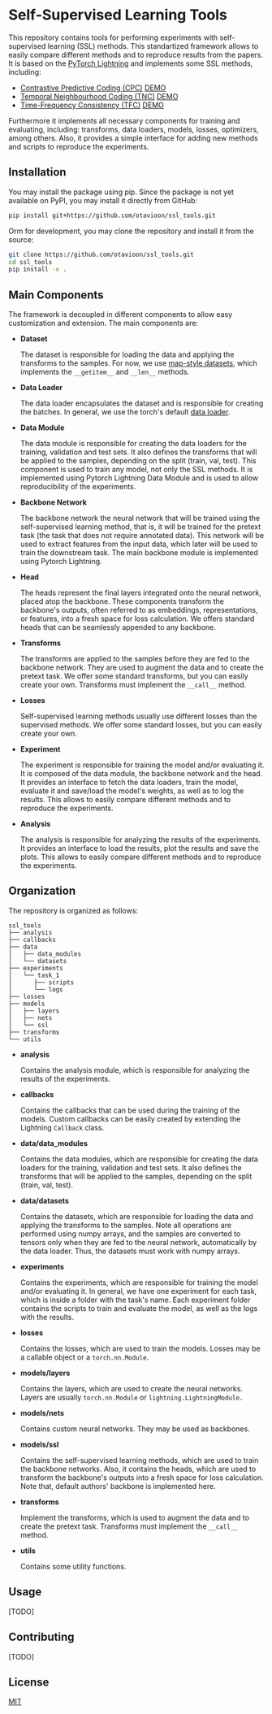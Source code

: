 # Self-Supervised Learning Tools

This repository contains tools for performing experiments with self-supervised 
learning (SSL) methods. This standartized framework allows to easily compare 
different methods and to reproduce results from the papers. It is based on the 
[PyTorch Lightning](https://lightning.ai/) and implements some SSL methods, 
including:

- [Contrastive Predictive Coding (CPC)](https://arxiv.org/abs/1807.03748)   [DEMO]()
- [Temporal Neighbourhood Coding (TNC)](https://arxiv.org/abs/2106.00750)   [DEMO]()
- [Time-Frequency Consistency (TFC)](https://arxiv.org/abs/2206.08496)      [DEMO]()

Furthermore it implements all necessary components for training and evaluating,
including: transforms, data loaders, models, losses, optimizers, among others.
Also, it provides a simple interface for adding new methods and scripts to 
reproduce the experiments.

## Installation

You may install the package using pip. Since the package is not yet available
on PyPI, you may install it directly from GitHub:

```bash
pip install git+https://github.com/otavioon/ssl_tools.git
```

Orm for development, you may clone the repository and install it from the source:

```bash
git clone https://github.com/otavioon/ssl_tools.git
cd ssl_tools
pip install -e .
```

## Main Components

The framework is decoupled in different components to allow easy customization
and extension. The main components are:

- **Dataset**

    The dataset is responsible for loading the data and applying the transforms
    to the samples. For now, we use 
    [map-style datasets](https://pytorch.org/docs/stable/data.html#map-style-datasets),
    which implements the `__getitem__` and `__len__` methods. 

- **Data Loader**

    The data loader encapsulates the dataset and is responsible for creating the
    batches. In general, we use the torch's default 
    [data loader](https://pytorch.org/docs/stable/data.html#torch.utils.data.DataLoader).

- **Data Module**

    The data module is responsible for creating the data loaders for the 
    training, validation and test sets. It also defines the transforms that 
    will be applied to the samples, depending on the split (train, val, test).
    This component is used to train any model, not only the SSL methods. It is 
    implemented using Pytorch Lightning Data Module and is used to allow 
    reproducibility of the experiments.

- **Backbone Network**

    The backbone network the neural network that will be trained using the
    self-supervised learning method, that is, it will be trained for the 
    pretext task (the task that does not require annotated data). This network
    will be used to extract features from the input data, which later will be
    used to train the downstream task. The main backbone module is implemented 
    using Pytorch Lightning.

- **Head**

    The heads represent the final layers integrated onto the neural network, 
    placed atop the backbone. These components transform the backbone's 
    outputs, often referred to as embeddings, representations, or features, 
    into a fresh space for loss calculation. We offers standard heads that can 
    be seamlessly appended to any backbone.

- **Transforms**

    The transforms are applied to the samples before they are fed to the 
    backbone network. They are used to augment the data and to create the 
    pretext task. We offer some standard transforms, but you can easily create
    your own. Transforms must implement the `__call__` method.

- **Losses**

    Self-supervised learning methods usually use different losses than the
    supervised methods. We offer some standard losses, but you can easily
    create your own.

- **Experiment**

    The experiment is responsible for training the model and/or evaluating it. 
    It is composed of the data module, the backbone network and the head. It 
    provides an interface to fetch the data loaders, train the model, evaluate
    it and save/load the model's weights, as well as to log the results. This
    allows to easily compare different methods and to reproduce the experiments.

- **Analysis**

    The analysis is responsible for analyzing the results of the experiments.
    It provides an interface to load the results, plot the results and save
    the plots. This allows to easily compare different methods and to reproduce
    the experiments.

## Organization

The repository is organized as follows:

```
ssl_tools
├── analysis
├── callbacks
├── data
│   ├── data_modules
│   └── datasets
├── experiments
│   └── task_1
│      ├── scripts
│      └── logs
├── losses
├── models
│   ├── layers
│   ├── nets
│   └── ssl
├── transforms
└── utils

```

* **analysis**

    Contains the analysis module, which is responsible for analyzing the 
    results of the experiments.

* **callbacks**

    Contains the callbacks that can be used during the training of the models.
    Custom callbacks can be easily created by extending the Lightning 
    `Callback` class.

* **data/data_modules**

    Contains the data modules, which are responsible for creating the data 
    loaders for the training, validation and test sets. It also defines the 
    transforms that will be applied to the samples, depending on the split 
    (train, val, test).

* **data/datasets**

    Contains the datasets, which are responsible for loading the data and 
    applying the transforms to the samples. Note all operations are performed 
    using numpy arrays, and the samples are converted to tensors only when they 
    are fed to the neural network, automatically by the data loader. Thus,
    the datasets must work with numpy arrays.

* **experiments**

    Contains the experiments, which are responsible for training the model 
    and/or evaluating it. In general, we have one experiment for each task, 
    which is inside a folder with the task's name. Each experiment folder
    contains the scripts to train and evaluate the model, as well as the
    logs with the results.

* **losses**

    Contains the losses, which are used to train the models. Losses may be a 
    callable object or a ``torch.nn.Module``.

* **models/layers**

    Contains the layers, which are used to create the neural networks. Layers are
    usually ``torch.nn.Module`` or ``lightning.LightningModule.``

* **models/nets**

    Contains custom neural networks. They may be used as backbones.

* **models/ssl**

    Contains the self-supervised learning methods, which are used to train the
    backbone networks. Also, it contains the heads, which are used to transform
    the backbone's outputs into a fresh space for loss calculation. Note that, 
    default authors' backbone is implemented here. 

* **transforms**

    Implement the transforms, which is used to augment the data and to create
    the pretext task. Transforms must implement the `__call__` method.

* **utils**

    Contains some utility functions.


## Usage

[TODO]

## Contributing

[TODO]

## License

[MIT](https://choosealicense.com/licenses/mit/)
